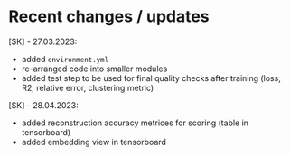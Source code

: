 # Recent changes / updates

[SK] - 27.03.2023: 
- added `environment.yml`
- re-arranged code into smaller modules
- added test step to be used for final quality checks after training (loss, R2, relative error, clustering metric)


[SK] - 28.04.2023:
- added reconstruction accuracy metrices for scoring (table in tensorboard)
- added embedding view in tensorboard